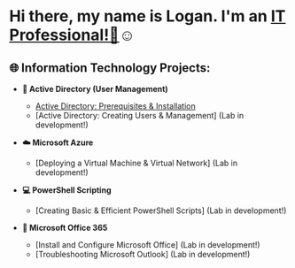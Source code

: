 <h1>Hi there, my name is Logan. I'm an <a href="https://www.linkedin.com/in/logan-starnes04/">IT Professional!👋</a>☺</h1>

<h2>🌐 Information Technology Projects:</h2>

- <b>🧩 Active Directory (User Management)</b>
  - [Active Directory: Prerequisites & Installation](https://github.com/loganstarnesIT/ad-prereqs)
  - [Active Directory: Creating Users & Management] (Lab in development!) 

- <b>☁️ Microsoft Azure</b>
  - [Deploying a Virtual Machine & Virtual Network] (Lab in development!) 

- <b>💻 PowerShell Scripting</b>
  - [Creating Basic & Efficient PowerShell Scripts] (Lab in development!) 

- <b>📑 Microsoft Office 365</b>
  - [Install and Configure Microsoft Office] (Lab in development!)
  - [Troubleshooting Microsoft Outlook] (Lab in development!)
